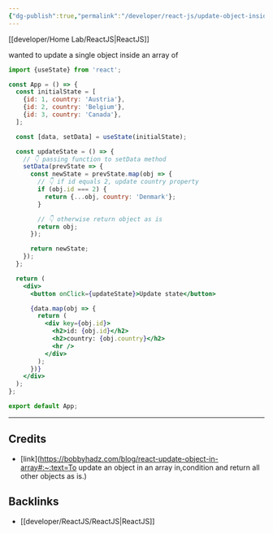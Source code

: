 ```yaml
---
{"dg-publish":true,"permalink":"/developer/react-js/update-object-inside-array/","dgPassFrontmatter":true}
---
```


[[developer/Home Lab/ReactJS\|ReactJS]]

wanted to update a single object inside an array of 

```jsx
import {useState} from 'react';

const App = () => {
  const initialState = [
    {id: 1, country: 'Austria'},
    {id: 2, country: 'Belgium'},
    {id: 3, country: 'Canada'},
  ];

  const [data, setData] = useState(initialState);

  const updateState = () => {
    // 👇️ passing function to setData method
    setData(prevState => {
      const newState = prevState.map(obj => {
        // 👇️ if id equals 2, update country property
        if (obj.id === 2) {
          return {...obj, country: 'Denmark'};
        }

        // 👇️ otherwise return object as is
        return obj;
      });

      return newState;
    });
  };

  return (
    <div>
      <button onClick={updateState}>Update state</button>

      {data.map(obj => {
        return (
          <div key={obj.id}>
            <h2>id: {obj.id}</h2>
            <h2>country: {obj.country}</h2>
            <hr />
          </div>
        );
      })}
    </div>
  );
};

export default App;
```

---
## Credits
- [link](https://bobbyhadz.com/blog/react-update-object-in-array#:~:text=To update an object in an array in,condition and return all other objects as is.)

## Backlinks
- [[developer/ReactJS/ReactJS\|ReactJS]]
